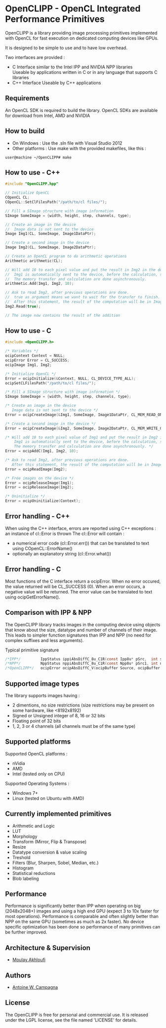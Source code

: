OpenCLIPP - OpenCL Integrated Performance Primitives
=========================================================

OpenCLIPP is a library providing image processing primitives implemented with OpenCL for fast execution on dedicated computing devices like GPUs.

It is designed to be simple to use and to have low overhead.

Two interfaces are provided :

 - C Interface similar to the Intel IPP and NVIDIA NPP libraries      
      Useable by applications written in C or in any language that supports C libraries
 - C++ Interface
      Useable by C++ applications

Requirements
------------

An OpenCL SDK is required to build the library.
OpenCL SDKs are available for download from Intel, AMD and NVIDIA


How to build
------------

 - On Windows : Use the .sln file with Visual Studio 2012
 - Other platforms : Use make with the provided makefiles, like this :
```
user@machine ~/OpenCLIPP# make
```

How to use - C++
----------------

``` C++
#include "OpenCLIPP.hpp"

// Initialize OpenCL
COpenCL CL;    
COpenCL::SetClFilesPath("/path/to/cl files/");

// Fill a SImage structure with image information
SImage SomeImage = {width, height, step, channels, type);

// Create an image in the device
//  Image data is not sent to the device
Image Img1(CL, SomeImage, Image1DataPtr);

// Create a second image in the device
Image Img2(CL, SomeImage, Image2DataPtr);

// Create an OpenCL program to do arithmetic operations
Arithmetic arithmetic(CL);

// Will add 10 to each pixel value and put the result in Img2 in the device
//  Img1 is automatically sent to the device, before the calculation, since it was not sent previously.
//  The memory transfer and calculation are done asynchronously.
arithmetic.Add(Img1, Img2, 10);

// Ask to read Img2, after previous operations are done.
//  true as argument means we want to wait for the transfer to finish.
//  After this statement, the result of the computation will be in Image2DataPtr.
Img2.Read(true);

// The image now contains the result of the addition
```

How to use - C
--------------

``` C
#include <OpenCLIPP.h>

/* Variables */
ocipContext Context = NULL;
ocipError Error = CL_SUCCESS;
ocipImage Img1, Img2;

/* Initialize OpenCL */
Error = ocipInitialize(&Context, NULL, CL_DEVICE_TYPE_ALL);
ocipSetCLFilesPath("/path/to/cl files/");

/* Fill a SImage structure with image information */
SImage SomeImage = {width, height, step, channels, type};

/* Create an image in the device
   Image data is not sent to the device */
Error = ocipCreateImage(&Img1, SomeImage, Image1DataPtr, CL_MEM_READ_ONLY);

/* Create a second image in the device */
Error = ocipCreateImage(&Img2, SomeImage, Image2DataPtr, CL_MEM_WRITE_ONLY);

/* Will add 10 to each pixel value of Img1 and put the result in Img2 in the device
    Img1 is automatically sent to the device, before the calculation, since it was not sent previously.
    The memory transfer and calculation are done asynchronously. */
Error = ocipAddC(Img1, Img2, 10);

/* Ask to read Img2, after previous operations are done.
   After this statement, the result of the computation will be in Image2DataPtr. */
Error = ocipReadImage(Img2);

/* Free images on the device */
Error = ocipReleaseImage(Img1);
Error = ocipReleaseImage(Img2);

/* Uninitialize */
Error = ocipUninitialize(Context);
```

Error handling - C++
--------------------

When using the C++ interface, errors are reported using C++ exceptions : an instance of cl::Error is thrown
The cl::Error will contain :

 - a numerical error code (cl::Error.err()) that can be translated to text using COpenCL::ErrorName()
 - optionally an explanatory string (cl::Error.what())

Error handling - C
------------------

Most functions of the C interface return a ocipError.
When no error occured, the value returned will be CL_SUCCESS (0). When an error occurs, a negative value will be returned. The error value can be translated to text using ocipGetErrorName().

Comparison with IPP & NPP
-------------------------

The OpenCLIPP library tracks images in the computing device using objects that know about the size, datatype and number of channels of their image. This leads to simpler function signatures than IPP and NPP (no need for complex suffixes and less arguments).

Typical primitive signature
``` C
/*IPP*/			IppStatus ippiAbsDiffC_8u_C1R(const Ipp8u* pSrc,  int srcStep,   Ipp8u* pDst, int dstStep,  IppiSize roiSize,  int value);
/*NPP*/			NppStatus nppiAbsDiffC_8u_C1R(const Npp8u* pSrc1, int nSrc1Step, Npp8u* pDst, int nDstStep, NppiSize oSizeROI, Npp8u nConstant);
/*OpenCLIPP*/	ocipError ocipAbsDiffC_V(ocipBuffer Source, ocipBuffer Dest, float value);
```


Supported image types
---------------------

The library supports images having :

- 2 dimentions, no size restrictions (size restrictions may be present on some hardware, like <8192x8192)
- Signed or Unsigned integer of 8, 16 or 32 bits
- Floating point of 32 bits
- 1, 2, 3 or 4 channels (all channels must be of the same type)
	
Supported platforms
-------------------

Supported OpenCL platforms :

- nVidia
- AMD
- Intel (tested only on CPU)
	
Supported Operating Systems :

- Windows 7+
- Linux (tested on Ubuntu with AMD)
	

Currently implemented primitives
--------------------------------

- Arithmetic and Logic
- LUT
- Morphology
- Transform (Mirror, Flip & Transpose)
- Resize
- Datatype conversion & value scaling
- Treshold
- Filters (Blur, Sharpen, Sobel, Median, etc.)
- Histogram
- Statistical reductions
- Blob labeling

Performance
-----------

Performance is significantly better than IPP when operating on big (2048x2048+) images and using a high end GPU (expect 3 to 10x faster for most operations).
Performance is comparable and often slightly better than NPP on the same GPU (sometimes as much as 2x faster).
No device specific optimization has been done so performance of many primitives can be further improved.

Architecture & Supervision
--------------------------

- [Moulay Akhloufi](mailto:moulay.akhloufi@crvi.ca)

Authors
-------

- [Antoine W. Campagna](mailto:antoine.campagna@crvi.ca)

License
-------

The OpenCLIPP is free for personal and commercial use.
It is released under the LGPL license, see the file named 'LICENSE' for details.
